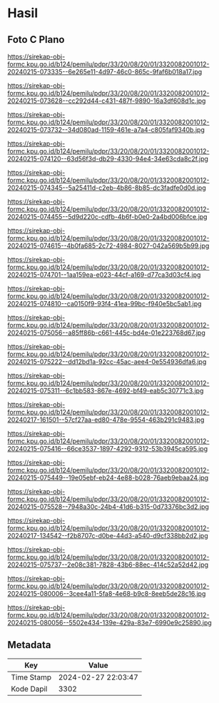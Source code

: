 # Hasil

## Foto C Plano

https://sirekap-obj-formc.kpu.go.id/b124/pemilu/pdpr/33/20/08/20/01/3320082001012-20240215-073335--6e265e11-4d97-46c0-865c-9faf6b018a17.jpg

https://sirekap-obj-formc.kpu.go.id/b124/pemilu/pdpr/33/20/08/20/01/3320082001012-20240215-073628--cc292d44-c431-487f-9890-16a3df608d1c.jpg

https://sirekap-obj-formc.kpu.go.id/b124/pemilu/pdpr/33/20/08/20/01/3320082001012-20240215-073732--34d080ad-1159-461e-a7a4-c805faf9340b.jpg

https://sirekap-obj-formc.kpu.go.id/b124/pemilu/pdpr/33/20/08/20/01/3320082001012-20240215-074120--63d56f3d-db29-4330-94e4-34e63cda8c2f.jpg

https://sirekap-obj-formc.kpu.go.id/b124/pemilu/pdpr/33/20/08/20/01/3320082001012-20240215-074345--5a25411d-c2eb-4b86-8b85-dc3fadfe0d0d.jpg

https://sirekap-obj-formc.kpu.go.id/b124/pemilu/pdpr/33/20/08/20/01/3320082001012-20240215-074455--5d9d220c-cdfb-4b6f-b0e0-2a4bd006bfce.jpg

https://sirekap-obj-formc.kpu.go.id/b124/pemilu/pdpr/33/20/08/20/01/3320082001012-20240215-074615--4b0fa685-2c72-4984-8027-042a569b5b99.jpg

https://sirekap-obj-formc.kpu.go.id/b124/pemilu/pdpr/33/20/08/20/01/3320082001012-20240215-074701--1aa159ea-e023-44cf-a169-d77ca3d03cf4.jpg

https://sirekap-obj-formc.kpu.go.id/b124/pemilu/pdpr/33/20/08/20/01/3320082001012-20240215-074810--ca0150f9-93f4-41ea-99bc-f940e5bc5ab1.jpg

https://sirekap-obj-formc.kpu.go.id/b124/pemilu/pdpr/33/20/08/20/01/3320082001012-20240215-075056--a85ff86b-c661-445c-bd4e-01e223768d67.jpg

https://sirekap-obj-formc.kpu.go.id/b124/pemilu/pdpr/33/20/08/20/01/3320082001012-20240215-075222--dd12bd1a-92cc-45ac-aee4-0e554936dfa6.jpg

https://sirekap-obj-formc.kpu.go.id/b124/pemilu/pdpr/33/20/08/20/01/3320082001012-20240215-075311--6c1bb583-867e-4692-bf49-eab5c30771c3.jpg

https://sirekap-obj-formc.kpu.go.id/b124/pemilu/pdpr/33/20/08/20/01/3320082001012-20240217-161501--57cf27aa-ed80-478e-9554-463b291c9483.jpg

https://sirekap-obj-formc.kpu.go.id/b124/pemilu/pdpr/33/20/08/20/01/3320082001012-20240215-075416--66ce3537-1897-4292-9312-53b3945ca595.jpg

https://sirekap-obj-formc.kpu.go.id/b124/pemilu/pdpr/33/20/08/20/01/3320082001012-20240215-075449--19e05ebf-eb24-4e88-b028-76aeb9ebaa24.jpg

https://sirekap-obj-formc.kpu.go.id/b124/pemilu/pdpr/33/20/08/20/01/3320082001012-20240215-075528--7948a30c-24b4-41d6-b315-0d73376bc3d2.jpg

https://sirekap-obj-formc.kpu.go.id/b124/pemilu/pdpr/33/20/08/20/01/3320082001012-20240217-134542--f2b8707c-d0be-44d3-a540-d9cf338bb2d2.jpg

https://sirekap-obj-formc.kpu.go.id/b124/pemilu/pdpr/33/20/08/20/01/3320082001012-20240215-075737--2e08c381-7828-43b6-88ec-414c52a52d42.jpg

https://sirekap-obj-formc.kpu.go.id/b124/pemilu/pdpr/33/20/08/20/01/3320082001012-20240215-080006--3cee4a11-5fa8-4e68-b9c8-8eeb5de28c16.jpg

https://sirekap-obj-formc.kpu.go.id/b124/pemilu/pdpr/33/20/08/20/01/3320082001012-20240215-080056--5502e434-139e-429a-83e7-6990e9c25890.jpg


## Metadata

| Key        | Value               |
| ---------- | ------------------- |
| Time Stamp | 2024-02-27 22:03:47 |
| Kode Dapil | 3302                |



